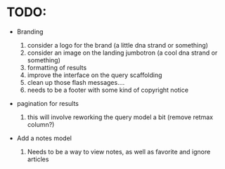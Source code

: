 TODO:
=====
* Branding
    1. consider a logo for the brand (a little dna strand or something)
    2. consider an image on the landing jumbotron (a cool dna strand or something)
    3. formatting of results
    4. improve the interface on the query scaffolding
    5. clean up those flash messages....
    6. needs to be a footer with some kind of copyright notice  


* pagination for results
	1. this will involve reworking the query model a bit (remove retmax column?)  


* Add a notes model
	1. Needs to be a way to view notes, as well as favorite and ignore articles